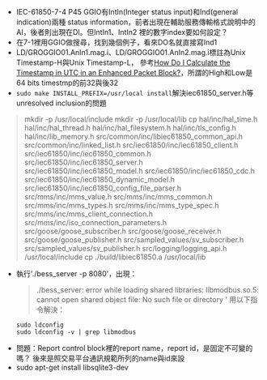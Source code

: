 - IEC-61850-7-4 P45 GGIO有IntIn(Integer status input)和Ind(general indication)兩種
status information，前者出現在輔助服務傳輸格式說明中的AI，後者則出現在DI。但IntIn1、IntIn2
裡的數字index要如何設定？
- 在7-1裡用GGIO做搜尋，找到幾個例子，看來DO名就直接寫Ind1
- LD/GROGGIO01.AnIn1.mag.i、LD/GROGGIO01.AnIn2.mag.i標註為Unix Timestamp-H與Unix Timestamp-L，
參考[How Do I Calculate the Timestamp in UTC in an Enhanced Packet Block?](https://ask.wireshark.org/question/15177/how-do-i-calculate-the-timestamp-in-utc-in-an-enhanced-packet-block/)，所謂的High和Low是64 bits timestmp的前32與後32
- `sudo make INSTALL_PREFIX=/usr/local install`解決iec61850_server.h等unresolved inclusion的問題
> mkdir -p /usr/local/include
mkdir -p /usr/local/lib
cp hal/inc/hal_time.h  hal/inc/hal_thread.h hal/inc/hal_filesystem.h hal/inc/tls_config.h hal/inc/lib_memory.h src/common/inc/libiec61850_common_api.h src/common/inc/linked_list.h src/iec61850/inc/iec61850_client.h src/iec61850/inc/iec61850_common.h src/iec61850/inc/iec61850_server.h src/iec61850/inc/iec61850_model.h src/iec61850/inc/iec61850_cdc.h src/iec61850/inc/iec61850_dynamic_model.h src/iec61850/inc/iec61850_config_file_parser.h src/mms/inc/mms_value.h src/mms/inc/mms_common.h src/mms/inc/mms_types.h src/mms/inc/mms_type_spec.h src/mms/inc/mms_client_connection.h src/mms/inc/iso_connection_parameters.h src/goose/goose_subscriber.h src/goose/goose_receiver.h src/goose/goose_publisher.h src/sampled_values/sv_subscriber.h src/sampled_values/sv_publisher.h src/logging/logging_api.h /usr/local/include
cp ./build/libiec61850.a /usr/local/lib
- 執行'./bess_server -p 8080'，出現：
  > ./bess_server: error while loading shared libraries: libmodbus.so.5: cannot open shared object file: No such file or directory
'
  用以下指令解決：
  ```
  sudo ldconfig
  sudo ldconfig -v | grep libmodbus
  ```
- 問題：Report control block裡的report name，report id，是固定不可變的嗎？ 後來是照交易平台通訊規範所列的name與id來設
- sudo apt-get install libsqlite3-dev
